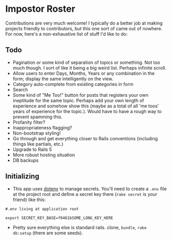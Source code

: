 # Impostor Roster

Contributions are very much welcome! I typically do a better job at making
projects friendly to contributors, but this one sort of came out of nowhere.
For now, here's a non-exhaustive list of stuff I'd like to do:

## Todo

- Pagination or some kind of separation of topics or something. Not too much
  though. I sort of like it being a big weird list. Perhaps infinite scroll.
- Allow users to enter Days, Months, Years or any combination in the form;
  display the same intelligently on the view.
- Category auto-complete from existing categories in form
- Search
- Some kind of "Me Too!" button for posts that registers your own ineptitude
  for the same topic. Perhaps add your own length of experience and somehow
    show this (maybe as a total of all 'me toos' years of experience for the
    topic.). Would have to have a rough way to prevent spamming this.
- Profanity filter?
- Inappropriateness flagging?
- Non-bootstrap styling!
- Go through and get everything closer to Rails conventions (including things
  like partials, etc.)
- Upgrade to Rails 5
- More robust hosting situation
- DB backups

## Initializing

- This app uses [dotenv](https://github.com/bkeepers/dotenv) to manage secrets.
  You'll need to create a `.env` file at the project root and define a secret
  key there (`rake secret` is your friend) like this:

```
#.env living at application root

export SECRET_KEY_BASE=f0461bSOME_LONG_KEY_HERE
```

- Pretty sure everything else is standard rails. clone, `bundle`, `rake db:setup` (there are some seeds).
